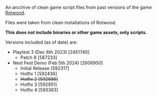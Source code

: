 An arcchive of clean game script files from past versions of the game [Rotwood](https://store.steampowered.com/app/2015270/Rotwood/).

Files were taken from clean installations of Rotwood.

**This does not include binaries or other game assets, only scripts.**

Versions included (as of date) are:

- Playtest 3 (Dec 6th 2023) [2451740]
	- Patch 8 [587233]
- Next Fest Demo (Feb 5th 2024) [2606950]
	- Initial Release [592317]
	- Hotfix 1 [592436]
	- ~~Hotfix 2 [592686]~~
	- Hotfix 3 [592951]
	- Hotfix 4 [593363]

